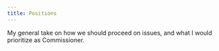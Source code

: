 ```yaml
---
title: Positions
---
```

My general take on how we should proceed on issues, and what I would prioritize as Commissioner.
